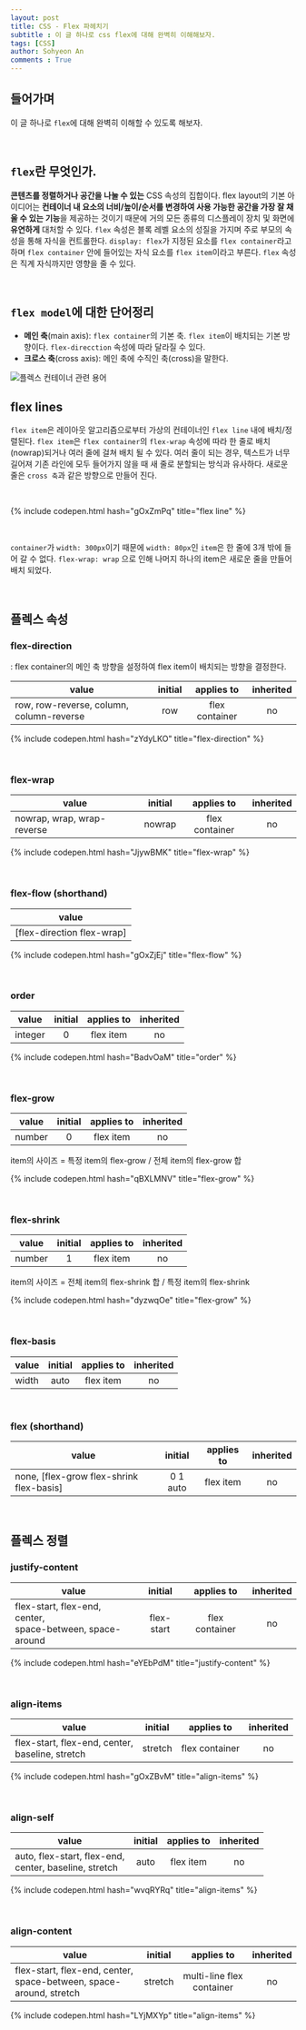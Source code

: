 ```yaml
---
layout: post
title: CSS - Flex 파헤치기
subtitle : 이 글 하나로 css flex에 대해 완벽히 이해해보자.
tags: [CSS]
author: Sohyeon An
comments : True
---
```




## 들어가며
이 글 하나로 `flex`에 대해 완벽히 이해할 수 있도록 해보자.

<br>

## `flex`란 무엇인가.
**콘텐츠를 정렬하거나 공간을 나눌 수 있는** CSS 속성의 집합이다. 
flex layout의 기본 아이디어는 **컨테이너 내 요소의 너비/높이/순서를 변경하여 사용 가능한 공간을 가장 잘 채울 수 있는 기능**을 제공하는 것이기 때문에 거의 모든 종류의 디스플레이 장치 및 화면에 **유연하게** 대처할 수 있다. `flex` 속성은 블록 레벨 요소의 성질을 가지며 주로 부모의 속성을 통해 자식을 컨트롤한다. `display: flex`가 지정된 요소를 `flex container`라고 하며 `flex container` 안에 들어있는 자식 요소를 `flex item`이라고 부른다. `flex` 속성은 직계 자식까지만 영향을 줄 수 있다.

<br>

## `flex model`에 대한 단어정리
- **메인 축**(main axis): `flex container`의 기본 축. `flex item`이 배치되는 기본 방향이다. `flex-direcction` 속성에 따라 달라질 수 있다.
- **크로스 축**(cross axis): 메인 축에 수직인 축(cross)을 말한다.

<img src="https://www.w3.org/TR/css-flexbox/images/flex-direction-terms.svg" alt="플렉스 컨테이너 관련 용어">

<br>

## flex lines
`flex item`은 레이아웃 알고리즘으로부터 가상의 컨테이너인 `flex line` 내에 배치/정렬된다. `flex item`은 `flex container`의 `flex-wrap` 속성에 따라 한 줄로 배치(nowrap)되거나 여러 줄에 걸쳐 배치 될 수 있다. 여러 줄이 되는 경우, 텍스트가 너무 길어져 기존 라인에 모두 들어가지 않을 때 새 줄로 분할되는 방식과 유사하다. 새로운 줄은 `cross 축`과 같은 방향으로 만들어 진다.  

<br/>

{% include codepen.html hash="gOxZmPq" title="flex line" %}

<br/>

`container`가 `width: 300px`이기 때문에 `width: 80px`인 `item`은 한 줄에 3개 밖에 들어 갈 수 없다. `flex-wrap: wrap` 으로 인해 나머지 하나의 item은 새로운 줄을 만들어 배치 되었다. 

<br/>

## 플렉스 속성
### flex-direction
: flex container의 메인 축 방향을 설정하여 flex item이 배치되는 방향을 결정한다.

value | initial | applies to | inherited
--|:--:|:--:|:--:
row, row-reverse, column, column-reverse | row | flex container | no

{% include codepen.html hash="zYdyLKO" title="flex-direction" %}

<br/>

### flex-wrap

value | initial | applies to | inherited
--|:--:|:--:|:--:
nowrap, wrap, wrap-reverse | nowrap | flex container | no

{% include codepen.html hash="JjywBMK" title="flex-wrap" %}

<br/>

### flex-flow (shorthand)

value |
--|
[flex-direction flex-wrap] |

{% include codepen.html hash="gOxZjEj" title="flex-flow" %}

<br/>

### order

value | initial | applies to | inherited
--|:--:|:--:|:--:
integer | 0 | flex item | no

{% include codepen.html hash="BadvOaM" title="order" %}

<br/>

### flex-grow

value | initial | applies to | inherited
--|:--:|:--:|:--:
number | 0 | flex item | no

item의 사이즈 = 특정 item의 flex-grow / 전체 item의 flex-grow 합

{% include codepen.html hash="qBXLMNV" title="flex-grow" %}

<br/>

### flex-shrink

value | initial | applies to | inherited
--|:--:|:--:|:--:
number | 1 | flex item | no

item의 사이즈 =  전체 item의 flex-shrink 합 / 특정 item의 flex-shrink

{% include codepen.html hash="dyzwqOe" title="flex-grow" %}

<br/>

### flex-basis

value | initial | applies to | inherited
--|:--:|:--:|:--:
width | auto | flex item | no

<br/>

### flex (shorthand)

value | initial | applies to | inherited
--|:--:|:--:|:--:
none, [flex-grow flex-shrink flex-basis] | 0 1 auto | flex item | no

<br/>

## 플렉스 정렬
### justify-content

value | initial | applies to | inherited
--|:--:|:--:|:--:
flex-start, flex-end, center, <br>space-between, space-around| flex-start | flex container | no

{% include codepen.html hash="eYEbPdM" title="justify-content" %}

<br/>

### align-items

value | initial | applies to | inherited
--|:--:|:--:|:--:
flex-start, flex-end, center, <br>baseline, stretch | stretch | flex container | no

{% include codepen.html hash="gOxZBvM" title="align-items" %}

<br/>

### align-self

value | initial | applies to | inherited
--|:--:|:--:|:--:
auto, flex-start, flex-end, <br>center, baseline, stretch | auto | flex item | no

{% include codepen.html hash="wvqRYRq" title="align-items" %}

<br/>

### align-content

value|initial|applies to|inherited
--|:--:|:--:|:--:
flex-start, flex-end, center, space-between, space-around, stretch | stretch | multi-line flex container | no

{% include codepen.html hash="LYjMXYp" title="align-items" %}



<!-- # Appendix
## flex container baselines
## 플렉스 레이아웃 알고리즘
### line length 결정
### main size 결정
### cross size 결정
### 메인 축 정렬
### 크로스 축 정렬 -->

<!-- ## Abstract
`flex layout`모델에서 `flex container`의 `children`은 어떤 방향으로든 배치될 수 있으며 사용되지 않는 공간을 채우기 위해 커지거나 부모를 `overflow`하지 않도록 축소하여 크기를 `shink`할 수 있다. `children`의 수평 및 수직 정렬은 모두 쉽게 조작할 수 있다. 

## Overview
플렉스 레이아웃은 표면적으로는 블록 레이아웃과 유사하다. 블록 레이아웃에서 사용되는 float나 column같이 복잡한 텍스트 또는 문서 중심 특성은 없다. 그 대신 웹 앱과 복잡한 웹 페이지가 종종 필요로 하는 방식으로 공간을 차지하고 콘텐츠를 정렬할 수 있는 간단하고 강력한 도구 입니다. 플렉스 컨테이너는
- 모든 흐름 방향(왼쪽, 오른쪽 아래, 위)로 배치할 수 있다.
- 표시 순서를 반전 또는 재배열할 수 있다. (시각적 순서과 음성 순서가 다를 수 있다.)
- 메인 축을 따라 일직선으로 배치하거나 2차(크로스) 축을 따라 여러 줄로 감싸서 배치 할 수 있다.
- 사용 가능한 공간에 대응하도록 크기를 변형할 수 있다.
- 2차(크로스)에서 컨테이너에 대해 정렬되거나 서로 정렬 될 수 있다.
- 컨텐이너의 크로스 사이즈를 유지하면서 주축에 따라 동적으로 접히거나 충돌하지 않을 수 있다.


## Flex Layout Box Model and Terminology
플렉스 컨네이너는 display: flex나 display: inline-flex 로 계산된 요소로 부터 만들어 진다. 플렉스 컨테이너의 in-flow children은 flex items이라고 부르며 이들은 플렉스 레이아웃 모델을 사용하여 배치된다. 
블록/인라인 flow direction에 따르는 블록레이아웃이나 인라인레이아웃과 달리, 플렉스 레이아웃은 flex directions을 따른다. 플렉스 레이아웃을 더 쉽게 이해하려면, flex flow과 관련된 용어를 알아야 한다. flex-flow value와 writing mode는 물리적인 방향(top/right/bottom/left)과 axes(vertical/horizontal) 그리고 sizes(width/height)가 용어들과 어떻게 매칭되는지 결정한다. 

<img src="https://www.w3.org/TR/css-flexbox/images/flex-direction-terms.svg" alt="플렉스컨테이너의 다양한 용어'>


## Flex Container: the 'flex' and 'inline-flex' 
- 플렉스 컨테이너는 그들의 콘텐츠를 flex formatting context로 만든다. 이것은 플렉스 레이아웃이 블록 레이아웃 대신 사용된다는 점을 제외하고 블록 레이아웃과 같다. 예를 들어, float는 플렉스 레이아웃에 침입할 수 없다. 그리고 플렉스 컨테이너의 margin은 콘텐츠의 마진과 충돌하지 않는다. 플렉스 컨테이너는 정확히 블록 컨테이너가 하는 것과 같이 콘텐츠를 담는 블록을 형성한다. overflow 속성은 플렉스 컨테이너에 적용할 수 있다.
플렉스 컨테이너는 블록 컨테이너가 아니므로 블록 레이아웃을 가정하여 설계된 일부 속성들은 플렉스 레이아웃의 콘텍스트에 적용되지 않는다. 특히
- 'float'와 'clear'는 플렉스 아이템을 띄우거나 무력화 할 수 없으며 out-of-flow로 취하지 않는다.
- 'vertical-align'은 플렉스 아이템에게 아무런 효과가 없다.
 

## Flex item
대략적으로 말하면 플렉스 컨테이너의 플렉스 아이템은 in-flow 콘텐츠를 나타내는 박스야. in-flow child 각자는 플렉스 아이템이 돼. 
플렉스 아이템의 diaplay 값은 blockified돼(차단된다는 건지 block된다는 건지 이해 안됌). 만약에 플레스 컨테이터를 생성하는 in-flow child 요소에 display 값을 inline레벨로 지정하면, block 레벨로 계산돼.

position: absolute로 지정한 child는 out-of-flow이기 때문에 플렉스 레이아웃에 참여할 수 없어. 
플렉스 컨테이너와 child가 고정된 크기를 가졌다고 가정하면 absolutely-positioned child는 플렉스 컨테이너에서 자신이 유일한 플렉스 아이템인 것처럼 행동해. 이런 점 때문에 margin이 자동으로 0으로 처리되는거야.

이웃한 플렉스 아이템들은 마진 충돌이 일어나지 않아. auto margin은 남겨진 공간을 흡수해서 확장해. 그들은 정렬, 플렉스 아이템간에 거리조절에 사용될 수 있어.
 -->